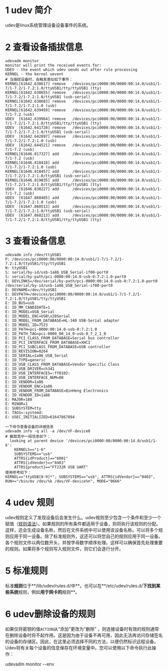 # 1 udev 简介
udev是linux系统管理设备设备事件的系统。

# 2 查看设备插拔信息 

```
udevadm monitor
monitor will print the received events for:
UDEV - the event which udev sends out after rule processing
KERNEL - the kernel uevent
# 当插拔设备时，会触发类似如下事件：
KERNEL[61642.638617] remove   /devices/pci0000:00/0000:00:14.0/usb1/1-7/1-7.2/1-7.2:1.0/ttyUSB1/tty/ttyUSB1 (tty)
KERNEL[61642.638655] remove   /devices/pci0000:00/0000:00:14.0/usb1/1-7/1-7.2/1-7.2:1.0/ttyUSB1 (usb-serial)
KERNEL[61642.638683] remove   /devices/pci0000:00/0000:00:14.0/usb1/1-7/1-7.2/1-7.2:1.0 (usb)
KERNEL[61642.639459] remove   /devices/pci0000:00/0000:00:14.0/usb1/1-7/1-7.2 (usb)
UDEV  [61642.639964] remove   /devices/pci0000:00/0000:00:14.0/usb1/1-7/1-7.2/1-7.2:1.0/ttyUSB1/tty/ttyUSB1 (tty)
UDEV  [61642.641728] remove   /devices/pci0000:00/0000:00:14.0/usb1/1-7/1-7.2/1-7.2:1.0/ttyUSB1 (usb-serial)
UDEV  [61642.642897] remove   /devices/pci0000:00/0000:00:14.0/usb1/1-7/1-7.2/1-7.2:1.0 (usb)
UDEV  [61642.644521] remove   /devices/pci0000:00/0000:00:14.0/usb1/1-7/1-7.2 (usb)
KERNEL[61646.817327] add      /devices/pci0000:00/0000:00:14.0/usb1/1-7/1-7.2 (usb)
KERNEL[61646.818418] add      /devices/pci0000:00/0000:00:14.0/usb1/1-7/1-7.2/1-7.2:1.0 (usb)
KERNEL[61646.818457] add      /devices/pci0000:00/0000:00:14.0/usb1/1-7/1-7.2/1-7.2:1.0/ttyUSB1 (usb-serial)
KERNEL[61646.819035] add      /devices/pci0000:00/0000:00:14.0/usb1/1-7/1-7.2/1-7.2:1.0/ttyUSB1/tty/ttyUSB1 (tty)
UDEV  [61646.838227] add      /devices/pci0000:00/0000:00:14.0/usb1/1-7/1-7.2 (usb)
UDEV  [61647.860485] add      /devices/pci0000:00/0000:00:14.0/usb1/1-7/1-7.2/1-7.2:1.0 (usb)
UDEV  [61647.860513] add      /devices/pci0000:00/0000:00:14.0/usb1/1-7/1-7.2/1-7.2:1.0/ttyUSB1 (usb-serial)
UDEV  [61647.868213] add      /devices/pci0000:00/0000:00:14.0/usb1/1-7/1-7.2/1-7.2:1.0/ttyUSB1/tty/ttyUSB1 (tty)

```

# 3 查看设备信息

```
udevadm info /dev/ttyUSB1
P: /devices/pci0000:00/0000:00:14.0/usb1/1-7/1-7.2/1-7.2:1.0/ttyUSB1/tty/ttyUSB1
N: ttyUSB1
S: serial/by-id/usb-1a86_USB_Serial-if00-port0
S: serial/by-path/pci-0000:00:14.0-usb-0:7.2:1.0-port0
E: DEVLINKS=/dev/serial/by-path/pci-0000:00:14.0-usb-0:7.2:1.0-port0 /dev/serial/by-id/usb-1a86_USB_Serial-if00-port0
E: DEVNAME=/dev/ttyUSB1
E: DEVPATH=/devices/pci0000:00/0000:00:14.0/usb1/1-7/1-7.2/1-7.2:1.0/ttyUSB1/tty/ttyUSB1
E: ID_BUS=usb
E: ID_MM_CANDIDATE=1
E: ID_MODEL=USB_Serial
E: ID_MODEL_ENC=USB\x20Serial
E: ID_MODEL_FROM_DATABASE=HL-340 USB-Serial adapter
E: ID_MODEL_ID=7523
E: ID_PATH=pci-0000:00:14.0-usb-0:7.2:1.0
E: ID_PATH_TAG=pci-0000_00_14_0-usb-0_7_2_1_0
E: ID_PCI_CLASS_FROM_DATABASE=Serial bus controller
E: ID_PCI_INTERFACE_FROM_DATABASE=XHCI
E: ID_PCI_SUBCLASS_FROM_DATABASE=USB controller
E: ID_REVISION=0264
E: ID_SERIAL=1a86_USB_Serial
E: ID_TYPE=generic
E: ID_USB_CLASS_FROM_DATABASE=Vendor Specific Class
E: ID_USB_DRIVER=ch341
E: ID_USB_INTERFACES=:ff0102:
E: ID_USB_INTERFACE_NUM=00
E: ID_VENDOR=1a86
E: ID_VENDOR_ENC=1a86
E: ID_VENDOR_FROM_DATABASE=QinHeng Electronics
E: ID_VENDOR_ID=1a86
E: MAJOR=188
E: MINOR=1
E: SUBSYSTEM=tty
E: TAGS=:systemd:
E: USEC_INITIALIZED=61647867894

一下命令查看设备的详细信息
udevadm info -q all -a /dev/VF-device0
# 截取其中一段信息如下：
  looking at parent device '/devices/pci0000:00/0000:00:14.0/usb1/1-6':
    KERNELS=="1-6"
    SUBSYSTEMS=="usb"
    ATTRS{idProduct}=="6001"
    ATTRS{idVendor}=="0403"
    ATTRS{product}=="FT232R USB UART"
使用参考如下：
KERNEL=="ttyUSB[0-9]*", SUBSYSTEMS=="usb", ATTRS{idVendor}=="0403", RUN+="/bin/mv /dev/%k /dev/VF-device%n", MODE="0666"

```

# 4 udev 规则

udev规则定义了发现设备后会发生什么。udev规则至少包含一个条件和至少一个赋值（[规则语法](https://wiki.ubuntuusers.de/udev/#Regelsyntax)）。如果规则的所有条件都适用于设备，则将执行该规则的分配。这样，还会生成设备名称，然后在文件系统中可以使用该设备名称。可以将多个规则应用于同一设备。除了标准规则外，这还可以将您自己的规则应用于同一设备。各个规则文件以两位数开头，并按字母数字顺序处理。这样可以确保首先处理重要的规则。如果将多个规则写入规则文件，则它们会逐行分开。

# 5 标准规则

标准**规则**位于**/lib/udev/rules.d/中**。也可以在**/etc/udev/rules.d/**下找到某些系统**规则，例如**用于网卡的**规则**。

# 6 udev删除设备的规则
如果仅将密钥的值`ACTION`从“添加”更改为“删除” ，则连接设备时有效的规则通常在删除设备时将不起作用。这是因为由于设备不再可用，因此无法再访问存储签名的设备的存储区。因此，在这里必须选择不同的方法，以便仍然标识远程设备。Udev将有关每个设备的信息保存在环境变量中。您可以使用以下命令执行此操作：

udevadm monitor --env

<!--stackedit_data:
eyJoaXN0b3J5IjpbLTE2MTkwOTc1MDMsMTgxNTEzMzMwNiwtMT
gwMzc5ODcxOSwtMjA0NzUzNzUyMSwxNjY5OTAxODQ1LC05MTQz
NzYwMzcsLTE0NjM1MzE3NDFdfQ==
-->